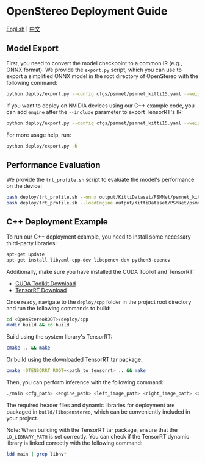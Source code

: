 
# OpenStereo Deployment Guide

[English](README.md) | [中文](README.zh.md)

## Model Export

First, you need to convert the model checkpoint to a common IR (e.g., ONNX format). We provide the `export.py` script, which you can use to export a simplified ONNX model in the root directory of OpenStereo with the following command:

```bash
python deploy/export.py --config cfgs/psmnet/psmnet_kitti15.yaml --weights output/KittiDataset/PSMNet/psmnet_kitti15/default/ckpt/checkpoint_epoch_0.pth --device 0 --simplify --half --include onnx
```

If you want to deploy on NVIDIA devices using our C++ example code, you can add `engine` after the `--include` parameter to export TensorRT's IR:

```bash
python deploy/export.py --config cfgs/psmnet/psmnet_kitti15.yaml --weights output/KittiDataset/PSMNet/psmnet_kitti15/default/ckpt/checkpoint_epoch_0.pth --device 0 --simplify --half --include onnx engine
```

For more usage help, run:

```bash
python deploy/export.py -h
```

## Performance Evaluation

We provide the `trt_profile.sh` script to evaluate the model's performance on the device:

```bash
bash deploy/trt_profile.sh --onnx output/KittiDataset/PSMNet/psmnet_kitti15/default/ckpt/checkpoint_epoch_0.onnx --fp16 --verbose
bash deploy/trt_profile.sh --loadEngine output/KittiDataset/PSMNet/psmnet_kitti15/default/ckpt/checkpoint_epoch_0.engine --fp16 --verbose
```

## C++ Deployment Example

To run our C++ deployment example, you need to install some necessary third-party libraries:

```bash
apt-get update
apt-get install libyaml-cpp-dev libopencv-dev python3-opencv
```

Additionally, make sure you have installed the CUDA Toolkit and TensorRT:

- [CUDA Toolkit Download](https://developer.nvidia.com/cuda-downloads)
- [TensorRT Download](https://developer.nvidia.com/tensorrt)

Once ready, navigate to the `deploy/cpp` folder in the project root directory and run the following commands to build:

```bash
cd <OpenStereoROOT>/deploy/cpp
mkdir build && cd build
```

Build using the system library's TensorRT:

```bash
cmake .. && make
```

Or build using the downloaded TensorRT tar package:

```bash
cmake -DTENSORRT_ROOT=<path_to_tensorrt> .. && make
```

Then, you can perform inference with the following command:

```bash
./main <cfg_path> <engine_path> <left_image_path> <right_image_path> <options>
```

The required header files and dynamic libraries for deployment are packaged in `build/libopenstereo`, which can be conveniently included in your project.

Note: When building with the TensorRT tar package, ensure that the `LD_LIBRARY_PATH` is set correctly. You can check if the TensorRT dynamic library is linked correctly with the following command:

```bash
ldd main | grep libnv*
```
